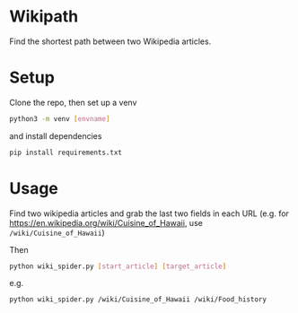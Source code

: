 # Wikipath

Find the shortest path between two Wikipedia articles.

# Setup

Clone the repo, then set up a venv
```bash
python3 -m venv [envname]
```
and install dependencies
```bash
pip install requirements.txt
```

# Usage
Find two wikipedia articles and grab the last two fields in each URL (e.g. for https://en.wikipedia.org/wiki/Cuisine_of_Hawaii, use `/wiki/Cuisine_of_Hawaii`)

Then

```bash
python wiki_spider.py [start_article] [target_article]
```
e.g.
```bash
python wiki_spider.py /wiki/Cuisine_of_Hawaii /wiki/Food_history
```